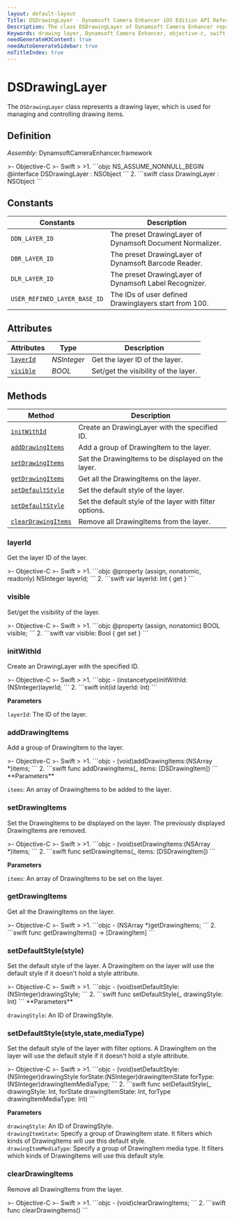 ```yaml
---
layout: default-layout
Title: DSDrawingLayer - Dynamsoft Camera Enhancer iOS Edition API Reference
Description: The class DSDrawingLayer of Dynamsoft Camera Enhancer represents a drawing layer, which is used for managing and controlling drawing items.
Keywords: drawing layer, Dynamsoft Camera Enhancer, objective-c, swift
needGenerateH3Content: true
needAutoGenerateSidebar: true
noTitleIndex: true
---
```


# DSDrawingLayer

The `DSDrawingLayer` class represents a drawing layer, which is used for managing and controlling drawing items.

## Definition

*Assembly:* DynamsoftCameraEnhancer.framework

<div class="sample-code-prefix"></div>
>- Objective-C
>- Swift
>
>1. 
```objc
NS_ASSUME_NONNULL_BEGIN
@interface DSDrawingLayer : NSObject
```
2. 
```swift
class DrawingLayer : NSObject
```

## Constants

| Constants | Description |
| --------- | ----------- |
| `DDN_LAYER_ID` | The preset DrawingLayer of Dynamsoft Document Normalizer. |
| `DBR_LAYER_ID` | The preset DrawingLayer of Dynamsoft Barcode Reader. |
| `DLR_LAYER_ID` | The preset DrawingLayer of Dynamsoft Label Recognizer. |
| `USER_REFINED_LAYER_BASE_ID` | The IDs of user defined Drawinglayers start from 100. |

## Attributes

| Attributes | Type | Description |
| ---------- | ---- | ----------- |
| [`layerId`](#layerid) | *NSInteger* |Get the layer ID of the layer. |
| [`visible`](#visible) | *BOOL* | Set/get the visibility of the layer. |

## Methods

| Method | Description |
|------- |-------------|
| [`initWithId`](#initwithid) | Create an DrawingLayer with the specified ID. |
| [`addDrawingItems`](#adddrawingitems) | Add a group of DrawingItem to the layer. |
| [`setDrawingItems`](#setdrawingitems) | Set the DrawingItems to be displayed on the layer. |
| [`getDrawingItems`](#getdrawingitems) | Get all the DrawingItems on the layer. |
| [`setDefaultStyle`](#setdefaultstylestyle) | Set the default style of the layer. |
| [`setDefaultStyle`](#setdefaultstylestylestatemediatype) | Set the default style of the layer with filter options. |
| [`clearDrawingItems`](#cleardrawingitems) | Remove all DrawingItems from the layer. |

### layerId

Get the layer ID of the layer.

<div class="sample-code-prefix"></div>
>- Objective-C
>- Swift
>
>1. 
```objc
@property (assign, nonatomic, readonly) NSInteger layerId;
```
2. 
```swift
var layerId: Int { get }
```

### visible

Set/get the visibility of the layer.

<div class="sample-code-prefix"></div>
>- Objective-C
>- Swift
>
>1. 
```objc
@property (assign, nonatomic) BOOL visible;
```
2. 
```swift
var visible: Bool { get set }
```

### initWithId

Create an DrawingLayer with the specified ID.

<div class="sample-code-prefix"></div>
>- Objective-C
>- Swift
>
>1. 
```objc
- (instancetype)initWithId:(NSInteger)layerId;
```
2. 
```swift
init(id layerId: Int)
```

**Parameters**

`layerId`: The ID of the layer.

### addDrawingItems

Add a group of DrawingItem to the layer.

<div class="sample-code-prefix"></div>
>- Objective-C
>- Swift
>
>1. 
```objc
- (void)addDrawingItems:(NSArray<DSDrawingItem *> *)items;
```
2. 
```swift
func addDrawingItems(_ items: [DSDrawingItem])
```
**Parameters**

`items`: An array of DrawingItems to be added to the layer.

### setDrawingItems

Set the DrawingItems to be displayed on the layer. The previously displayed DrawingItems are removed.

<div class="sample-code-prefix"></div>
>- Objective-C
>- Swift
>
>1. 
```objc
- (void)setDrawingItems:(NSArray<DSDrawingItem *> *)items;
```
2. 
```swift
func setDrawingItems(_ items: [DSDrawingItem])
```

**Parameters**

`items`: An array of DrawingItems to be set on the layer.

### getDrawingItems

Get all the DrawingItems on the layer.

<div class="sample-code-prefix"></div>
>- Objective-C
>- Swift
>
>1. 
```objc
- (NSArray<DSDrawingItem *> *)getDrawingItems;
```
2. 
```swift
func getDrawingItems() -> [DrawingItem]
```

### setDefaultStyle(style)

Set the default style of the layer. A DrawingItem on the layer will use the default style if it doesn't hold a style attribute.

<div class="sample-code-prefix"></div>
>- Objective-C
>- Swift
>
>1. 
```objc
- (void)setDefaultStyle:(NSInteger)drawingStyle;
```
2. 
```swift
func setDefaultStyle(_ drawingStyle: Int)
```
**Parameters**

`drawingStyle`: An ID of DrawingStyle.

### setDefaultStyle(style,state,mediaType)

Set the default style of the layer with filter options. A DrawingItem on the layer will use the default style if it doesn't hold a style attribute.

<div class="sample-code-prefix"></div>
>- Objective-C
>- Swift
>
>1. 
```objc
- (void)setDefaultStyle:(NSInteger)drawingStyle
               forState:(NSInteger)drawingItemState
                forType:(NSInteger)drawingItemMediaType;
```
2. 
```swift
func setDefaultStyle(_ drawingStyle: Int, forState drawingItemState: Int, forType drawingItemMediaType: Int)
```

**Parameters**

`drawingStyle`: An ID of DrawingStyle.  
`drawingItemState`: Specify a group of DrawingItem state. It filters which kinds of DrawingItems will use this default style.  
`drawingItemMediaType`: Specify a group of DrawingItem media type. It filters which kinds of DrawingItems will use this default style.

### clearDrawingItems

Remove all DrawingItems from the layer.

<div class="sample-code-prefix"></div>
>- Objective-C
>- Swift
>
>1. 
```objc
- (void)clearDrawingItems;
```
2. 
```swift
func clearDrawingItems()
```
